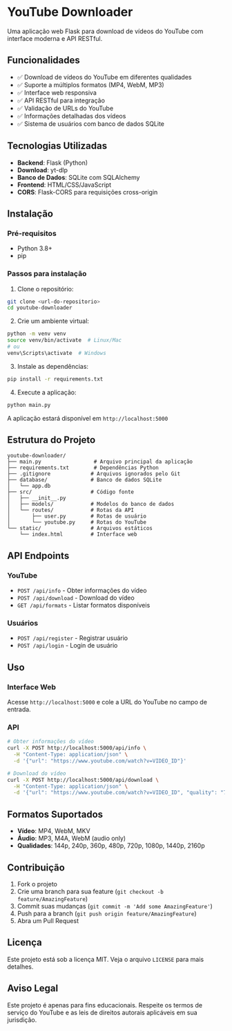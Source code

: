 # YouTube Downloader

Uma aplicação web Flask para download de vídeos do YouTube com interface moderna e API RESTful.

## Funcionalidades

- ✅ Download de vídeos do YouTube em diferentes qualidades
- ✅ Suporte a múltiplos formatos (MP4, WebM, MP3)
- ✅ Interface web responsiva
- ✅ API RESTful para integração
- ✅ Validação de URLs do YouTube
- ✅ Informações detalhadas dos vídeos
- ✅ Sistema de usuários com banco de dados SQLite

## Tecnologias Utilizadas

- **Backend**: Flask (Python)
- **Download**: yt-dlp
- **Banco de Dados**: SQLite com SQLAlchemy
- **Frontend**: HTML/CSS/JavaScript
- **CORS**: Flask-CORS para requisições cross-origin

## Instalação

### Pré-requisitos

- Python 3.8+
- pip

### Passos para instalação

1. Clone o repositório:
```bash
git clone <url-do-repositorio>
cd youtube-downloader
```

2. Crie um ambiente virtual:
```bash
python -m venv venv
source venv/bin/activate  # Linux/Mac
# ou
venv\Scripts\activate  # Windows
```

3. Instale as dependências:
```bash
pip install -r requirements.txt
```

4. Execute a aplicação:
```bash
python main.py
```

A aplicação estará disponível em `http://localhost:5000`

## Estrutura do Projeto

```
youtube-downloader/
├── main.py                 # Arquivo principal da aplicação
├── requirements.txt        # Dependências Python
├── .gitignore             # Arquivos ignorados pelo Git
├── database/              # Banco de dados SQLite
│   └── app.db
├── src/                   # Código fonte
│   ├── __init__.py
│   ├── models/            # Modelos do banco de dados
│   └── routes/            # Rotas da API
│       ├── user.py        # Rotas de usuário
│       └── youtube.py     # Rotas do YouTube
└── static/                # Arquivos estáticos
    └── index.html         # Interface web
```

## API Endpoints

### YouTube

- `POST /api/info` - Obter informações do vídeo
- `POST /api/download` - Download do vídeo
- `GET /api/formats` - Listar formatos disponíveis

### Usuários

- `POST /api/register` - Registrar usuário
- `POST /api/login` - Login de usuário

## Uso

### Interface Web

Acesse `http://localhost:5000` e cole a URL do YouTube no campo de entrada.

### API

```bash
# Obter informações do vídeo
curl -X POST http://localhost:5000/api/info \
  -H "Content-Type: application/json" \
  -d '{"url": "https://www.youtube.com/watch?v=VIDEO_ID"}'

# Download do vídeo
curl -X POST http://localhost:5000/api/download \
  -H "Content-Type: application/json" \
  -d '{"url": "https://www.youtube.com/watch?v=VIDEO_ID", "quality": "720p", "format": "mp4"}'
```

## Formatos Suportados

- **Vídeo**: MP4, WebM, MKV
- **Áudio**: MP3, M4A, WebM (audio only)
- **Qualidades**: 144p, 240p, 360p, 480p, 720p, 1080p, 1440p, 2160p

## Contribuição

1. Fork o projeto
2. Crie uma branch para sua feature (`git checkout -b feature/AmazingFeature`)
3. Commit suas mudanças (`git commit -m 'Add some AmazingFeature'`)
4. Push para a branch (`git push origin feature/AmazingFeature`)
5. Abra um Pull Request

## Licença

Este projeto está sob a licença MIT. Veja o arquivo `LICENSE` para mais detalhes.

## Aviso Legal

Este projeto é apenas para fins educacionais. Respeite os termos de serviço do YouTube e as leis de direitos autorais aplicáveis em sua jurisdição.
